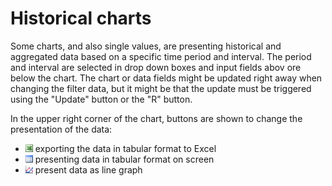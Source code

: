 # Historical charts

Some charts, and also single values, are presenting historical and aggregated data based on a specific time period and interval. The period and interval are selected in drop down boxes and input fields abov ore below the chart. The chart or data fields might be updated right away when changing the filter data, but it might be that the update must be triggered using the "Update" button or the "R" button.

In the upper right corner of the chart, buttons are shown to change the presentation of the data:

* ![Excel](../../Images/Excel.png) exporting the data in tabular format to Excel
* ![Table](../../Images/Tabular%20format.png) presenting data in tabular format on screen
* ![Graph](../../Images/Line%20graph.png) present data as line graph
